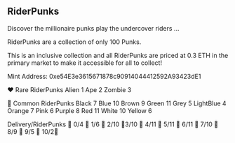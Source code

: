 RiderPunks
----------

Discover the millionaire punks play the undercover riders ...

RiderPunks are a collection of only 100 Punks.

This is an inclusive collection and all RiderPunks are priced at 0.3 ETH in the primary market to make it accessible for all to collect!


Mint Address: 0xe54E3e3615671878c90914044412592A93423dE1


❤️ Rare RiderPunks Alien 1 Ape 2 Zombie 3

🖤 Common RiderPunks Black 7 Blue 10 Brown 9 Green 11 Grey 5 LightBlue 4 Orange 7 Pink 6 Purple 8 Red 11 White 10 Yellow 6

Delivery/RiderPunks 💙 0/4 💙 1/6 💙 2/10 💙3/10 💙 4/11 💙 5/11 💙 6/11 💙 7/10 💙 8/9 💙 9/5 💙 10/2💙
